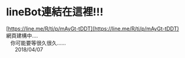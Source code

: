  # lineBot連結在這裡!!!  
[https://line.me/R/ti/p/mAyGt-tDDT](https://line.me/R/ti/p/mAyGt-tDDT)   
   網頁建構中....  
      你可能要等很久很久......     
         2018/04/07   

